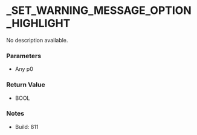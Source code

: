 # _SET_WARNING_MESSAGE_OPTION_HIGHLIGHT

No description available.

### Parameters
* Any p0

### Return Value
* BOOL

### Notes
* Build: 811

